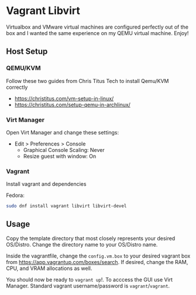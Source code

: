 # Vagrant Libvirt

Virtualbox and VMware virtual machines are configured perfectly out of the box and I wanted the same experience on my QEMU virtual machine. Enjoy!

## Host Setup

### QEMU/KVM

Follow these two guides from Chris Titus Tech to install Qemu/KVM correctly

- https://christitus.com/vm-setup-in-linux/
- https://christitus.com/setup-qemu-in-archlinux/

### Virt Manager

Open Virt Manager and change these settings:

- Edit > Preferences > Console
  - Graphical Console Scaling: Never
  - Resize guest with window: On

### Vagrant

Install vagrant and dependencies

Fedora:

```bash
sudo dnf install vagrant libvirt libvirt-devel
```

## Usage

Copy the template directory that most closely represents your desired OS/Distro. Change the directory name to your OS/Distro name.

Inside the vagrantfile, change the `config.vm.box` to your desired vagrant box from https://app.vagrantup.com/boxes/search. If desired, change the RAM, CPU, and VRAM allocations as well.

You should now be ready to `vagrant up`!. To acccess the GUI use Virt Manager. Standard vagrant username/password is `vagrant`/`vagrant`.

